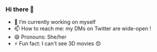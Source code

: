### Hi there 👋

- 🔭  I’m currently working on myself 
- 📫  How to reach me: my DMs on Twitter are wide-open !
- 😄  Pronouns: She/her
- ⚡   Fun fact: I can't see 3D movies 😞

<!--
**leiluspocus/leiluspocus** is a ✨ _special_ ✨ repository because its `README.md` (this file) appears on your GitHub profile.

Here are some ideas to get you started:

- 🔭 I’m currently working on ...
- 🌱 I’m currently learning ...
- 👯 I’m looking to collaborate on ...
- 🤔 I’m looking for help with ...
- 💬 Ask me about ...
- 📫 How to reach me: ...
- 😄 Pronouns: ...
- ⚡ Fun fact: ...
-->
